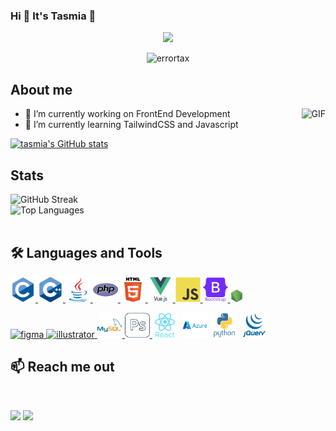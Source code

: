 ### Hi 👋 It's Tasmia 🌸

<p align="center">
  <a href="https://github.com/DenverCoder1/readme-typing-svg"><img src="https://readme-typing-svg.herokuapp.com?font=Time+New+Roman&color=navyblue&size=25&center=true&vCenter=true&width=600&height=100&lines=I'm+an+Undergraduate+ICE+Student;FrontEnd+Developer;Always+learning+new+things"></a>
</p>

<p align="center"> <img src="https://komarev.com/ghpvc/?username=errortax&label=Profile%20views&color=0e75b6&style=flat" alt="errortax" /> </p>

##  About me
<img align="right" alt="GIF" height="250px" src="https://media.tenor.com/BJ-9w-MUVCMAAAAC/tis100-sad.gif" />

- 🔭 I’m currently working on FrontEnd Development
- 🌱 I’m currently learning TailwindCSS and Javascript

[![tasmia's GitHub stats](https://github-readme-stats.vercel.app/api?username=errortax)](https://github.com/errortax/github-readme-stats)
<br>
   <link rel="stylesheet" href="https://cdn.jsdelivr.net/gh/devicons/devicon@v2.15.1/devicon.min.css">
<div id="stats">
  <h2>Stats</h2>
  <img src="https://streak-stats.demolab.com?user=errortax&theme=transparent&fire=EB5454" alt="GitHub Streak"/>
</div>
<div>
   <img src="https://github-readme-stats.vercel.app/api/top-langs/?username=errortax&layout=compact" alt="Top Languages"/>
</div>
<br>

<p align="left">

## 🛠️ Languages and Tools
  
<p align="left"> 
  <a href="https://www.cprogramming.com/" target="_blank" rel="noreferrer"> <img src="https://raw.githubusercontent.com/devicons/devicon/master/icons/c/c-original.svg" alt="c" width="40" height="40"/> </a> 
  <a href="https://www.w3schools.com/cpp/" target="_blank" rel="noreferrer"> <img src="https://raw.githubusercontent.com/devicons/devicon/master/icons/cplusplus/cplusplus-original.svg" alt="cplusplus" width="40" height="40"/> </a> 
  <a href="https://www.java.com" target="_blank" rel="noreferrer"> <img src="https://raw.githubusercontent.com/devicons/devicon/master/icons/java/java-original.svg" alt="java" width="40" height="40"/> </a> 
  <a href="https://www.php.net" target="_blank" rel="noreferrer"> <img src="https://raw.githubusercontent.com/devicons/devicon/master/icons/php/php-original.svg" alt="php" width="40" height="40"/> </a>  
  <a href="https://www.w3.org/html/" target="_blank" rel="noreferrer"> <img src="https://raw.githubusercontent.com/devicons/devicon/master/icons/html5/html5-original-wordmark.svg" alt="html5" width="40" height="40"/> </a> 
  <a href="https://vuejs.org/" target="_blank" rel="noreferrer"> <img src="https://raw.githubusercontent.com/devicons/devicon/master/icons/vuejs/vuejs-original-wordmark.svg" alt="vuejs" width="40" height="40"/> </a> 
   <a href="https://developer.mozilla.org/en-US/docs/Web/JavaScript" target="_blank" rel="noreferrer"> <img src="https://raw.githubusercontent.com/devicons/devicon/master/icons/javascript/javascript-original.svg" alt="javascript" width="40" height="40"/> </a> 
<a href="https://getbootstrap.com" target="_blank" rel="noreferrer"> <img src="https://raw.githubusercontent.com/devicons/devicon/master/icons/bootstrap/bootstrap-plain-wordmark.svg" alt="bootstrap" width="40" height="40"/> </a> 
  <code><img height="20" src="https://raw.githubusercontent.com/github/explore/80688e429a7d4ef2fca1e82350fe8e3517d3494d/topics/nodejs/nodejs.png"></code>
 
  <a href="https://www.figma.com/" target="_blank" rel="noreferrer"> <img src="https://www.vectorlogo.zone/logos/figma/figma-icon.svg" alt="figma" width="40" height="40"/> </a>
  <a href="https://www.adobe.com/in/products/illustrator.html" target="_blank" rel="noreferrer"> <img src="https://www.vectorlogo.zone/logos/adobe_illustrator/adobe_illustrator-icon.svg" alt="illustrator" width="40" height="40"/> </a> 
  <a href="https://www.mysql.com/" target="_blank" rel="noreferrer"> <img src="https://raw.githubusercontent.com/devicons/devicon/master/icons/mysql/mysql-original-wordmark.svg" alt="mysql" width="40" height="40"/> </a> 
  <a href="https://www.photoshop.com/en" target="_blank" rel="noreferrer"> <img src="https://raw.githubusercontent.com/devicons/devicon/master/icons/photoshop/photoshop-line.svg" alt="photoshop" width="40" height="40"/> </a> 
  <img src="https://github.com/devicons/devicon/blob/master/icons/react/react-original-wordmark.svg" title="React" alt="React" width="40" height="40"/>&nbsp;
  <img src="https://github.com/devicons/devicon/blob/master/icons/azure/azure-original-wordmark.svg" title="azure" alt="sf" width="40" height="40"/>&nbsp;
  <img src="https://github.com/devicons/devicon/blob/master/icons/python/python-original-wordmark.svg" title="Python" alt="Py" width="40" height="40"/>&nbsp;
   <img src="https://github.com/devicons/devicon/blob/master/icons/jquery/jquery-plain-wordmark.svg" title="JQuery" alt="JQuery" width="40" height="40"/>&nbsp;
 
 </p>
</p>




## :mailbox: Reach me out
<br />
<p align="center">

<a href="https://www.linkedin.com/in/tasmia-binte-monzoor"><img height="100" src="https://github.com/gauravghongde/social-icons/blob/master/SVG/Color/LinkedIN.svg"/></a>
<a href="https://outlook.office.com/Tasmia.BinteMonzoor@studentambassadors.com"><img height="100" src="https://github.com/gauravghongde/social-icons/blob/master/SVG/Color/Outlook.svg"/></a>


</p>
<br />

<!--
**errortax/errortax** is a ✨ _special_ ✨ repository because its `README.md` (this file) appears on your GitHub profile.

Here are some ideas to get you started:


- 👯 I’m looking to collaborate on ...
- 🤔 I’m looking for help with ...
- 💬 Ask me about ...
- 📫 How to reach me:..
- 😄 Pronouns: ...
- ⚡ Fun fact: ...
-->
